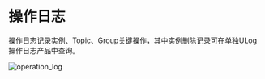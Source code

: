 # 操作日志

操作日志记录实例、Topic、Group关键操作，其中实例删除记录可在单独ULog操作日志产品中查询。

![operation_log](/URocketMQ/images/operation_log.png)

